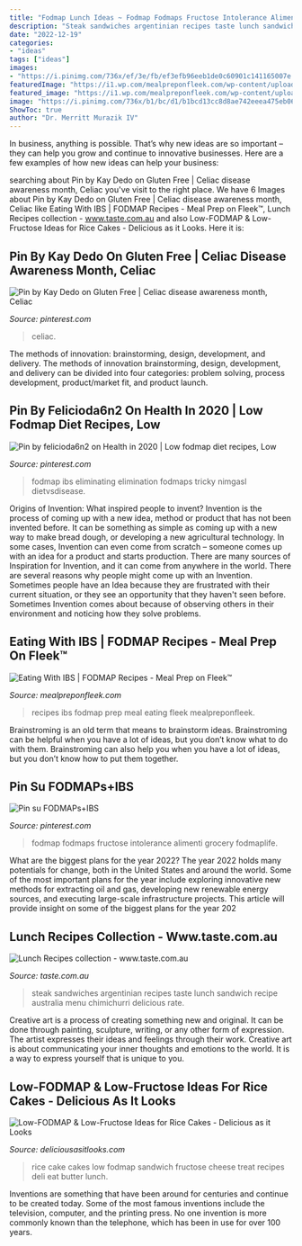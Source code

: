 ```yaml
---
title: "Fodmap Lunch Ideas ~ Fodmap Fodmaps Fructose Intolerance Alimenti Grocery Fodmaplife"
description: "Steak sandwiches argentinian recipes taste lunch sandwich recipe australia menu chimichurri delicious rate"
date: "2022-12-19"
categories:
- "ideas"
tags: ["ideas"]
images:
- "https://i.pinimg.com/736x/ef/3e/fb/ef3efb96eeb1de0c60901c141165007e.jpg"
featuredImage: "https://i1.wp.com/mealpreponfleek.com/wp-content/uploads/2017/04/SIMPLE-FODMAP-RECIPES-777x431.jpg?fit=777%2C431&amp;ssl=1"
featured_image: "https://i1.wp.com/mealpreponfleek.com/wp-content/uploads/2017/04/SIMPLE-FODMAP-RECIPES-777x431.jpg?fit=777%2C431&amp;ssl=1"
image: "https://i.pinimg.com/736x/b1/bc/d1/b1bcd13cc8d8ae742eeea475eb06e945.jpg"
ShowToc: true
author: "Dr. Merritt Murazik IV"
---
```



In business, anything is possible. That’s why new ideas are so important – they can help you grow and continue to innovative businesses. Here are a few examples of how new ideas can help your business: 

	

		
searching about Pin by Kay Dedo on Gluten Free | Celiac disease awareness month, Celiac you've visit to the right place. We have 6 Images about Pin by Kay Dedo on Gluten Free | Celiac disease awareness month, Celiac like Eating With IBS | FODMAP Recipes - Meal Prep on Fleek™, Lunch Recipes collection - www.taste.com.au and also Low-FODMAP &amp; Low-Fructose Ideas for Rice Cakes - Delicious as it Looks. Here it is:
		
    
## Pin By Kay Dedo On Gluten Free | Celiac Disease Awareness Month, Celiac

<img loading=lazy src="https://i.pinimg.com/736x/ef/3e/fb/ef3efb96eeb1de0c60901c141165007e.jpg" onerror="this.onerror=null;this.src='https://tse2.mm.bing.net/th?id=OIP.83wnVhLsUq6a1O80SMuGrAHaNL&amp;pid=15.1';" alt="Pin by Kay Dedo on Gluten Free | Celiac disease awareness month, Celiac">

_Source: pinterest.com_

>celiac. 

	

The methods of innovation: brainstorming, design, development, and delivery.
The methods of innovation brainstorming, design, development, and delivery can be divided into four categories: problem solving, process development, product/market fit, and product launch.

    
## Pin By Felicioda6n2 On Health In 2020 | Low Fodmap Diet Recipes, Low

<img loading=lazy src="https://i.pinimg.com/originals/9b/77/e0/9b77e08e6749a0635eea2d8a16720c39.jpg" onerror="this.onerror=null;this.src='https://tse4.mm.bing.net/th?id=OIP.RmIqcCcLUTnOWDegmO2dDAHaLG&amp;pid=15.1';" alt="Pin by felicioda6n2 on Health in 2020 | Low fodmap diet recipes, Low">

_Source: pinterest.com_

>fodmap ibs eliminating elimination fodmaps tricky nimgasl dietvsdisease. 

	

Origins of Invention: What inspired people to invent?
Invention is the process of coming up with a new idea, method or product that has not been invented before. It can be something as simple as coming up with a new way to make bread dough, or developing a new agricultural technology. In some cases, Invention can even come from scratch – someone comes up with an idea for a product and starts production. There are many sources of Inspiration for Invention, and it can come from anywhere in the world.
There are several reasons why people might come up with an Invention. Sometimes people have an Idea because they are frustrated with their current situation, or they see an opportunity that they haven't seen before. Sometimes Invention comes about because of observing others in their environment and noticing how they solve problems.

    
## Eating With IBS | FODMAP Recipes - Meal Prep On Fleek™

<img loading=lazy src="https://i1.wp.com/mealpreponfleek.com/wp-content/uploads/2017/04/SIMPLE-FODMAP-RECIPES-777x431.jpg?fit=777%2C431&amp;ssl=1" onerror="this.onerror=null;this.src='https://tse3.mm.bing.net/th?id=OIP.BUULuH7JVV-Fzxvwpi5d8QHaEG&amp;pid=15.1';" alt="Eating With IBS | FODMAP Recipes - Meal Prep on Fleek™">

_Source: mealpreponfleek.com_

>recipes ibs fodmap prep meal eating fleek mealpreponfleek. 

	

Brainstroming is an old term that means to brainstorm ideas. Brainstroming can be helpful when you have a lot of ideas, but you don’t know what to do with them. Brainstroming can also help you when you have a lot of ideas, but you don’t know how to put them together.

    
## Pin Su FODMAPs+IBS

<img loading=lazy src="https://i.pinimg.com/736x/b1/bc/d1/b1bcd13cc8d8ae742eeea475eb06e945.jpg" onerror="this.onerror=null;this.src='https://tse3.mm.bing.net/th?id=OIP.vQ2-XBFt9xv7NrAoHLYMfAHaLG&amp;pid=15.1';" alt="Pin su FODMAPs+IBS">

_Source: pinterest.com_

>fodmap fodmaps fructose intolerance alimenti grocery fodmaplife. 

	

What are the biggest plans for the year 2022?
The year 2022 holds many potentials for change, both in the United States and around the world. Some of the most important plans for the year include exploring innovative new methods for extracting oil and gas, developing new renewable energy sources, and executing large-scale infrastructure projects. This article will provide insight on some of the biggest plans for the year 202
    
## Lunch Recipes Collection - Www.taste.com.au

<img loading=lazy src="http://www.taste.com.au/images/recipes/mc/2012/02/28499_l.jpg" onerror="this.onerror=null;this.src='https://tse3.mm.bing.net/th?id=OIP.wSlLDeGu8GTkt8xfk7aiEgHaE7&amp;pid=15.1';" alt="Lunch Recipes collection - www.taste.com.au">

_Source: taste.com.au_

>steak sandwiches argentinian recipes taste lunch sandwich recipe australia menu chimichurri delicious rate. 

	

Creative art is a process of creating something new and original. It can be done through painting, sculpture, writing, or any other form of expression. The artist expresses their ideas and feelings through their work. Creative art is about communicating your inner thoughts and emotions to the world. It is a way to express yourself that is unique to you.

    
## Low-FODMAP &amp; Low-Fructose Ideas For Rice Cakes - Delicious As It Looks

<img loading=lazy src="http://1.bp.blogspot.com/-q4z9QwV-9z8/UZVYTtALchI/AAAAAAAAD0g/t_gaMkrfm-w/s1600/074+rice+cake+sandwich.jpg" onerror="this.onerror=null;this.src='https://tse3.mm.bing.net/th?id=OIP.wd5NYSII5RFNnomtVVEZjAHaE7&amp;pid=15.1';" alt="Low-FODMAP &amp; Low-Fructose Ideas for Rice Cakes - Delicious as it Looks">

_Source: deliciousasitlooks.com_

>rice cake cakes low fodmap sandwich fructose cheese treat recipes deli eat butter lunch. 

	

Inventions are something that have been around for centuries and continue to be created today. Some of the most famous inventions include the television, computer, and the printing press. No one invention is more commonly known than the telephone, which has been in use for over 100 years.

